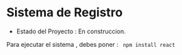 <h1> Sistema de Registro</h1>

- Estado del Proyecto : En construccion.

Para ejecutar el sistema , debes poner : 
``` npm install react```
